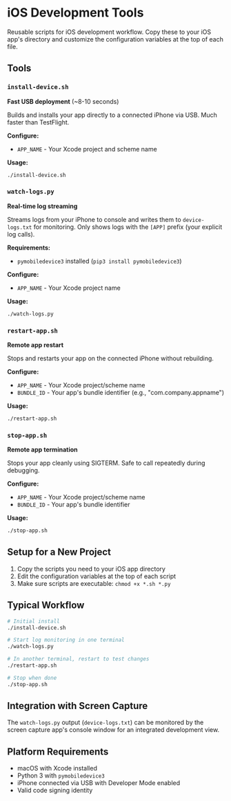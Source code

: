 # iOS Development Tools

Reusable scripts for iOS development workflow. Copy these to your iOS app's directory and customize the configuration variables at the top of each file.

## Tools

### `install-device.sh`
**Fast USB deployment** (~8-10 seconds)

Builds and installs your app directly to a connected iPhone via USB. Much faster than TestFlight.

**Configure:**
- `APP_NAME` - Your Xcode project and scheme name

**Usage:**
```bash
./install-device.sh
```

### `watch-logs.py`
**Real-time log streaming**

Streams logs from your iPhone to console and writes them to `device-logs.txt` for monitoring. Only shows logs with the `[APP]` prefix (your explicit log calls).

**Requirements:**
- `pymobiledevice3` installed (`pip3 install pymobiledevice3`)

**Configure:**
- `APP_NAME` - Your Xcode project name

**Usage:**
```bash
./watch-logs.py
```

### `restart-app.sh`
**Remote app restart**

Stops and restarts your app on the connected iPhone without rebuilding.

**Configure:**
- `APP_NAME` - Your Xcode project/scheme name
- `BUNDLE_ID` - Your app's bundle identifier (e.g., "com.company.appname")

**Usage:**
```bash
./restart-app.sh
```

### `stop-app.sh`
**Remote app termination**

Stops your app cleanly using SIGTERM. Safe to call repeatedly during debugging.

**Configure:**
- `APP_NAME` - Your Xcode project/scheme name
- `BUNDLE_ID` - Your app's bundle identifier

**Usage:**
```bash
./stop-app.sh
```

## Setup for a New Project

1. Copy the scripts you need to your iOS app directory
2. Edit the configuration variables at the top of each script
3. Make sure scripts are executable: `chmod +x *.sh *.py`

## Typical Workflow

```bash
# Initial install
./install-device.sh

# Start log monitoring in one terminal
./watch-logs.py

# In another terminal, restart to test changes
./restart-app.sh

# Stop when done
./stop-app.sh
```

## Integration with Screen Capture

The `watch-logs.py` output (`device-logs.txt`) can be monitored by the screen capture app's console window for an integrated development view.

## Platform Requirements

- macOS with Xcode installed
- Python 3 with `pymobiledevice3`
- iPhone connected via USB with Developer Mode enabled
- Valid code signing identity
